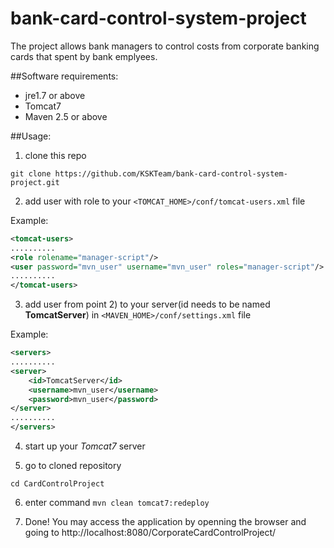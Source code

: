 # bank-card-control-system-project

The project allows bank managers to control costs from corporate banking cards that spent by bank emplyees.

##Software requirements:

* jre1.7 or above
* Tomcat7
* Maven 2.5 or above

##Usage:

1) clone this repo

```
git clone https://github.com/KSKTeam/bank-card-control-system-project.git
```

2) add user with <manager-script> role to your `<TOMCAT_HOME>/conf/tomcat-users.xml` file

Example:

```xml
<tomcat-users>
..........
<role rolename="manager-script"/>
<user password="mvn_user" username="mvn_user" roles="manager-script"/>
..........
</tomcat-users>
```

3) add user from point 2) to your server(id needs to be named **TomcatServer**) in `<MAVEN_HOME>/conf/settings.xml` file

Example:

```xml
<servers>
..........
<server>
	<id>TomcatServer</id>
	<username>mvn_user</username>
	<password>mvn_user</password>
</server>
..........
</servers>
```

4) start up your *Tomcat7* server

5) go to cloned repository

```
cd CardControlProject
```

6) enter command `mvn clean tomcat7:redeploy`

7) Done! You may access the application by openning the browser and going to http://localhost:8080/CorporateCardControlProject/

